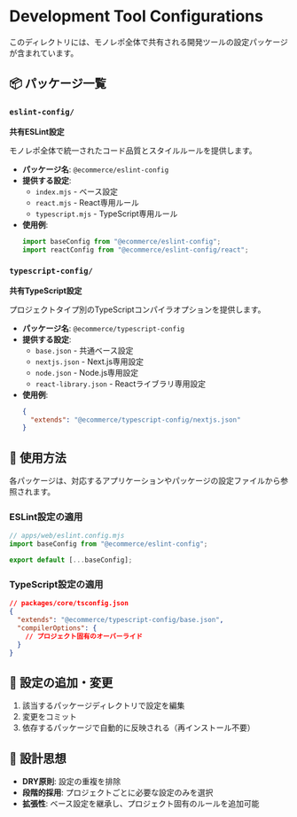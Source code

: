 # Development Tool Configurations

このディレクトリには、モノレポ全体で共有される開発ツールの設定パッケージが含まれています。

## 📦 パッケージ一覧

### `eslint-config/`

**共有ESLint設定**

モノレポ全体で統一されたコード品質とスタイルルールを提供します。

- **パッケージ名**: `@ecommerce/eslint-config`
- **提供する設定**:
  - `index.mjs` - ベース設定
  - `react.mjs` - React専用ルール
  - `typescript.mjs` - TypeScript専用ルール
- **使用例**:
  ```js
  import baseConfig from "@ecommerce/eslint-config";
  import reactConfig from "@ecommerce/eslint-config/react";
  ```

### `typescript-config/`

**共有TypeScript設定**

プロジェクトタイプ別のTypeScriptコンパイラオプションを提供します。

- **パッケージ名**: `@ecommerce/typescript-config`
- **提供する設定**:
  - `base.json` - 共通ベース設定
  - `nextjs.json` - Next.js専用設定
  - `node.json` - Node.js専用設定
  - `react-library.json` - Reactライブラリ専用設定
- **使用例**:
  ```json
  {
    "extends": "@ecommerce/typescript-config/nextjs.json"
  }
  ```

## 🔧 使用方法

各パッケージは、対応するアプリケーションやパッケージの設定ファイルから参照されます。

### ESLint設定の適用

```js
// apps/web/eslint.config.mjs
import baseConfig from "@ecommerce/eslint-config";

export default [...baseConfig];
```

### TypeScript設定の適用

```json
// packages/core/tsconfig.json
{
  "extends": "@ecommerce/typescript-config/base.json",
  "compilerOptions": {
    // プロジェクト固有のオーバーライド
  }
}
```

## 📝 設定の追加・変更

1. 該当するパッケージディレクトリで設定を編集
2. 変更をコミット
3. 依存するパッケージで自動的に反映される（再インストール不要）

## 🎯 設計思想

- **DRY原則**: 設定の重複を排除
- **段階的採用**: プロジェクトごとに必要な設定のみを選択
- **拡張性**: ベース設定を継承し、プロジェクト固有のルールを追加可能

